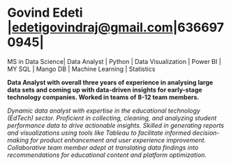 # Govind Edeti |edetigovindraj@gmail.com|6366970945|
MS in Data Science| Data Analyst | Python | Data Visualization | Power BI | MY SQL | Mango DB | Machine Learning | Statistics

**Data Analyst with overall three years of experience in analysing large data sets and coming up with data-driven insights for early-stage technology companies. Worked in teams of 8-12 team members.**

*Dynamic data analyst with expertise in the educational technology (EdTech) sector. Proficient in collecting, cleaning, and analyzing student performance data to drive actionable insights. Skilled in generating reports and visualizations using tools like Tableau to facilitate informed decision-making for product enhancement and user experience improvement. Collaborative team member adept at translating data findings into recommendations for educational content and platform optimization.*

